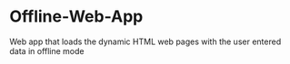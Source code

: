# Offline-Web-App
Web app that loads the dynamic HTML web pages with the user entered data in offline mode
